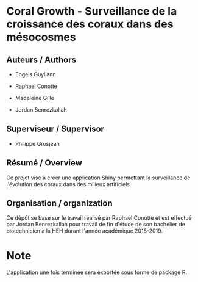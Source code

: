<!-- README.md is generated from README.Rmd. Please edit that file -->
Coral Growth - Surveillance de la croissance des coraux dans des mésocosmes
===========================================================================

Auteurs / Authors
-----------------

-   Engels Guyliann

-   Raphael Conotte

-   Madeleine Gille

-   Jordan Benrezkallah

Superviseur / Supervisor
------------------------

-   Philippe Grosjean

Résumé / Overview
-----------------

Ce projet vise à créer une application Shiny permettant la surveillance de l'évolution des coraux dans des milieux artificiels.

Organisation / organization
---------------------------

Ce dépôt se base sur le travail réalisé par Raphael Conotte et est effectué par Jordan Benrezkallah pour travail de fin d'étude de son bachelier de biotechnicien à la HEH durant l'année académique 2018-2019.

Note
====

L'application une fois terminée sera exportée sous forme de package R.
